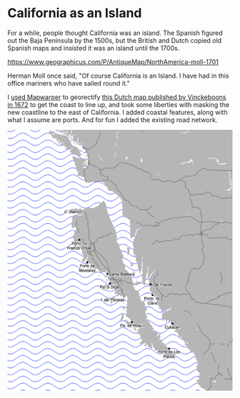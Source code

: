 # California as an Island

For a while, people thought California was an island. The Spanish figured out the Baja Peninsula by the 1500s, but the British and Dutch copied old Spanish maps and insisted it was an island until the 1700s.

https://www.geographicus.com/P/AntiqueMap/NorthAmerica-moll-1701

Herman Moll once said, "Of course California is an Island. I have had in this office mariners who have sailed round it."

I [used Mapwarper](https://mapwarper.net/maps/44894) to georectify [this Dutch map published by Vinckeboons in 1672](https://loc.gov/resource/g3291s.mf000074/?r=0.107,0.062,0.954,0.502,0) to get the coast to line up, and took some liberties with masking the new coastline to the east of California. I added coastal features, along with what I assume are ports. And for fun I added the existing road network.

![California as an island](california%20as%20an%20island.png)





